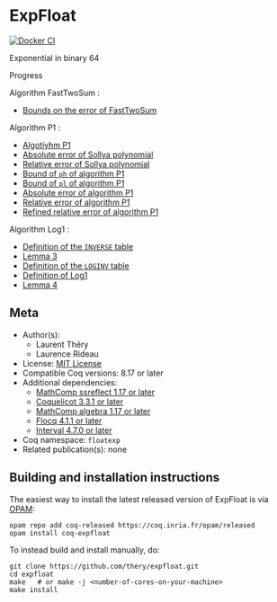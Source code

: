 <!---
This file was generated from `meta.yml`, please do not edit manually.
Follow the instructions on https://github.com/coq-community/templates to regenerate.
--->
# ExpFloat

[![Docker CI][docker-action-shield]][docker-action-link]

[docker-action-shield]: https://github.com/thery/expfloat/workflows/Docker%20CI/badge.svg?branch=master
[docker-action-link]: https://github.com/thery/expfloat/actions?query=workflow:"Docker%20CI"





Exponential in binary 64 

Progress

Algorithm FastTwoSum : 
- [Bounds on the error of FastTwoSum](./Fast2Sum_robust_flt.v#L1050-L1057)

Algorithm P1 : 
- [Algotiyhm P1](./algoP1.v#L358-L366)
- [Absolute error of Sollya polynomial](./algoP1.v#L151-L152)
- [Relative error of Sollya polynomial](./algoP1.v#L340-L342)
- [Bound of `ph` of algorithm P1](./algoP1.v#L1669-L1674)
- [Bound of `pl` of algorithm P1](./algoP1.v#L1691-L1696)
- [Absolute error of algorithm P1](./algoP1.v#L1702-L1707)
- [Relative error of algorithm P1](./algoP1.v#L1713-L1719)
- [Refined relative error of algorithm P1](./algoP1.v#L1726-L1732)

Algorithm Log1 :
- [Definition of the `INVERSE` table](./tableINVERSE.v#L48-L79)
- [Lemma 3](./tableINVERSE.v#L284-L289)   
- [Definition of the `LOGINV` table](./tableLOGINV.v#L108-L292)
- [Definition of Log1](./algoLog1.v#L172-L183)
- [Lemma 4](./algoLog1.v#L2883-L2889)

## Meta

- Author(s):
  - Laurent Théry
  - Laurence Rideau
- License: [MIT License](LICENSE)
- Compatible Coq versions: 8.17 or later
- Additional dependencies:
  - [MathComp ssreflect 1.17 or later](https://math-comp.github.io)
  - [Coquelicot 3.3.1 or later](https://gitlab.inria.fr/coquelicot/coquelicot)
  - [MathComp algebra 1.17 or later](https://math-comp.github.io)
  - [Flocq 4.1.1 or later](https://gitlab.inria.fr/flocq/flocq)
  - [Interval 4.7.0 or later](https://gitlab.inria.fr/coqinterval/interval)
- Coq namespace: `floatexp`
- Related publication(s): none

## Building and installation instructions

The easiest way to install the latest released version of ExpFloat
is via [OPAM](https://opam.ocaml.org/doc/Install.html):

```shell
opam repo add coq-released https://coq.inria.fr/opam/released
opam install coq-expfloat
```

To instead build and install manually, do:

``` shell
git clone https://github.com/thery/expfloat.git
cd expfloat
make   # or make -j <number-of-cores-on-your-machine> 
make install
```



